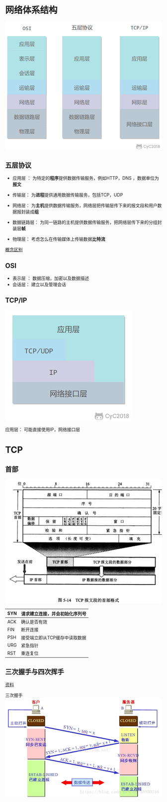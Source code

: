 # 网络体系结构

![-w363](media/16194444211259/16178476069916.png)

## 五层协议

- 应用层 ： 为特定的**程序**提供数据传输服务，例如HTTP，DNS ，数据单位为**报文**

- 传输层： 为**进程**提供通用数据传输服务，包括TCP，UDP

- 网络层： 为**主机**提供数据传输服务，网络层把传输层传下来的报文段和用户数据报封装成**组**

- 数据链路层： 为同一链路的主机提供数据传输服务，把网络层传下来的分组封装层**帧**

- 物理层： 考虑怎么在传输媒体上传输数据**比特流**

[概念区别](https://blog.csdn.net/a3192048/article/details/84671340)

## OSI

- 表示层 ： 数据压缩，加密以及数据描述
- 会话层： 建立以及管理会话

## TCP/IP

![](media/16194444211259/16178489009586.jpg)

应用层： 可能直接使用IP，网络接口层

# TCP

## 首部

![](media/16194444211259/16178745445197.jpg)


| SYN | 请求建立连接，并会初始化序列号 |  
| --- | --- | 
| ACK | 确认是否有效 |  
| FIN | 断开连接 |  
| PSH | 接受端立即从TCP缓存中读取数据 |  
| URG | 紧急指针 |  
| RST | 重连复位 |  


## 三次握手与四次挥手

[资料](https://www.cnblogs.com/bj-mr-li/p/11106390.html)

三次握手
![](media/16194444211259/16178749262326.jpg)
